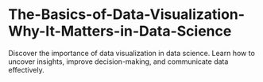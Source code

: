 # The-Basics-of-Data-Visualization-Why-It-Matters-in-Data-Science
Discover the importance of data visualization in data science. Learn how to uncover insights, improve decision-making, and communicate data effectively.
